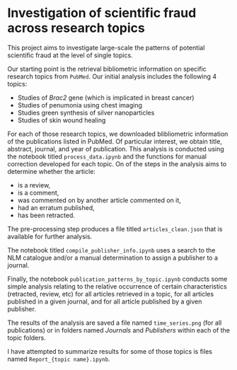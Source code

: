 # Investigation of scientific fraud across research topics

This project aims to investigate large-scale the patterns of potential scientific fraud at the level of single topics.

Our starting point is the retrieval bibliometric information on specific research topics from `PubMed`.  Our initial analysis includes the following 4 topics:

* Studies of *Brac2* gene (which is implicated in breast cancer)
* Studies of penumonia using chest imaging
* Studies green synthesis of silver nanoparticles
* Studies of skin wound healing

For each of those research topics, we downloaded blibliometric information of the publications listed in PubMed.  Of particular interest, we obtain title, abstract, journal,
and year of publication. This analysis is conducted using the notebook titled `process_data.ipynb` and the functions for manual correction developed for each topic.  On of the steps in the analysis aims to determine
whether the article:

* is a review, 
* is a comment,
* was commented on by another article commented on it,
* had an erratum published,
* has been retracted.

The pre-processing step produces a file titled `articles_clean.json` that is available for further analysis.

The notebook titled `compile_publisher_info.ipynb` uses a search to the NLM catalogue and/or a manual determination 
to assign a publisher to a journal.

Finally, the notebook `publication_patterns_by_topic.ipynb` conducts some simple analysis relating to the relative occurrence of certain characteristics (retracted, review, etc) 
for all articles retrieved in a topic, for all articles published in a given journal, and for all article published by a given publisher. 

The results of the analysis are saved a file named `time_series.png` (for all publications) or in folders named *Journals* and *Publishers* within each of the topic folders.

I have attempted to summarize results for some of those topics is files named `Report_{topic name}.ipynb`.
